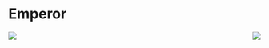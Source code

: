 # Emperor
<img align="right" src="https://github-readme-stats.vercel.app/api?username=Emperor9999&show_icons=true&hide_border=true&&count_private=true&include_all_commits=true&theme=dark" />
<img align="left" src="https://github-readme-stats.vercel.app/api/top-langs/?username=Emperor9999&show_icons=true&hide_border=true&&count_private=true&include_all_commits=true" />
